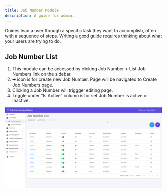```yaml
---
title: Job Number Module
description: A guide for admin.
---
```


Guides lead a user through a specific task they want to accomplish, often with a sequence of steps.
Writing a good guide requires thinking about what your users are trying to do.

## Job Number List

1. This module can be accessed by clicking Job Number > List Job Numbers link on the sidebar.
2. ➕ icon is for create new Job Number. Page will be navigated to Create Job Numbers page.
3. Clicking a Job Number will triggger editing page.
4. Toggle under “Is Active” column is for set Job Number is active or inactive.

![Job Number list](../../../assets/admin/jobnumber/jobno-list.png)
